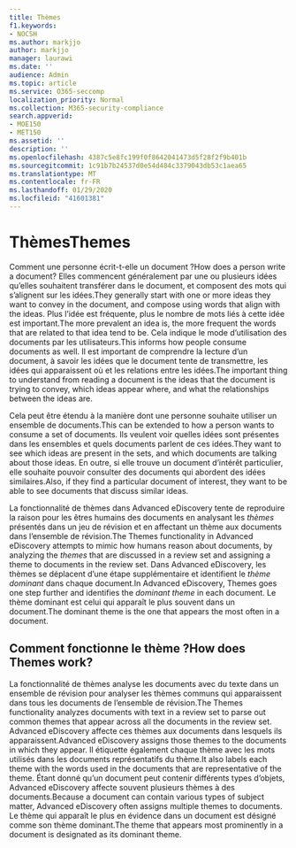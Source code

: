 ```yaml
---
title: Thèmes
f1.keywords:
- NOCSH
ms.author: markjjo
author: markjjo
manager: laurawi
ms.date: ''
audience: Admin
ms.topic: article
ms.service: O365-seccomp
localization_priority: Normal
ms.collection: M365-security-compliance
search.appverid:
- MOE150
- MET150
ms.assetid: ''
description: ''
ms.openlocfilehash: 4387c5e8fc199f0f8642041473d5f28f2f9b401b
ms.sourcegitcommit: 1c91b7b24537d0e54d484c3379043db53c1aea65
ms.translationtype: MT
ms.contentlocale: fr-FR
ms.lasthandoff: 01/29/2020
ms.locfileid: "41601381"
---
```

# <a name="themes"></a><span data-ttu-id="8b512-102">Thèmes</span><span class="sxs-lookup"><span data-stu-id="8b512-102">Themes</span></span>

<span data-ttu-id="8b512-103">Comment une personne écrit-t-elle un document ?</span><span class="sxs-lookup"><span data-stu-id="8b512-103">How does a person write a document?</span></span> <span data-ttu-id="8b512-104">Elles commencent généralement par une ou plusieurs idées qu’elles souhaitent transférer dans le document, et composent des mots qui s’alignent sur les idées.</span><span class="sxs-lookup"><span data-stu-id="8b512-104">They generally start with one or more ideas they want to convey in the document, and compose using words that align with the ideas.</span></span> <span data-ttu-id="8b512-105">Plus l’idée est fréquente, plus le nombre de mots liés à cette idée est important.</span><span class="sxs-lookup"><span data-stu-id="8b512-105">The more prevalent an idea is, the more frequent the words that are related to that idea tend to be.</span></span> <span data-ttu-id="8b512-106">Cela indique le mode d’utilisation des documents par les utilisateurs.</span><span class="sxs-lookup"><span data-stu-id="8b512-106">This informs how people consume documents as well.</span></span> <span data-ttu-id="8b512-107">Il est important de comprendre la lecture d’un document, à savoir les idées que le document tente de transmettre, les idées qui apparaissent où et les relations entre les idées.</span><span class="sxs-lookup"><span data-stu-id="8b512-107">The important thing to understand from reading a document is the ideas that the document is trying to convey, which ideas appear where, and what the relationships between the ideas are.</span></span>

<span data-ttu-id="8b512-108">Cela peut être étendu à la manière dont une personne souhaite utiliser un ensemble de documents.</span><span class="sxs-lookup"><span data-stu-id="8b512-108">This can be extended to how a person wants to consume a set of documents.</span></span> <span data-ttu-id="8b512-109">Ils veulent voir quelles idées sont présentes dans les ensembles et quels documents parlent de ces idées.</span><span class="sxs-lookup"><span data-stu-id="8b512-109">They want to see which ideas are present in the sets, and which documents are talking about those ideas.</span></span> <span data-ttu-id="8b512-110">En outre, si elle trouve un document d’intérêt particulier, elle souhaite pouvoir consulter des documents qui abordent des idées similaires.</span><span class="sxs-lookup"><span data-stu-id="8b512-110">Also, if they find a particular document of interest, they want to be able to see documents that discuss similar ideas.</span></span>

<span data-ttu-id="8b512-111">La fonctionnalité de thèmes dans Advanced eDiscovery tente de reproduire la raison pour les êtres humains des documents en analysant les *thèmes* présentés dans un jeu de révision et en affectant un thème aux documents dans l’ensemble de révision.</span><span class="sxs-lookup"><span data-stu-id="8b512-111">The Themes functionality in Advanced eDiscovery attempts to mimic how humans reason about documents, by analyzing the *themes* that are discussed in a review set and assigning a theme to documents in the review set.</span></span> <span data-ttu-id="8b512-112">Dans Advanced eDiscovery, les thèmes se déplacent d’une étape supplémentaire et identifient le *thème dominant* dans chaque document.</span><span class="sxs-lookup"><span data-stu-id="8b512-112">In Advanced eDiscovery, Themes goes one step further and identifies the *dominant theme* in each document.</span></span> <span data-ttu-id="8b512-113">Le thème dominant est celui qui apparaît le plus souvent dans un document.</span><span class="sxs-lookup"><span data-stu-id="8b512-113">The dominant theme is the one that appears the most often in a document.</span></span>

## <a name="how-does-themes-work"></a><span data-ttu-id="8b512-114">Comment fonctionne le thème ?</span><span class="sxs-lookup"><span data-stu-id="8b512-114">How does Themes work?</span></span>

<span data-ttu-id="8b512-115">La fonctionnalité de thèmes analyse les documents avec du texte dans un ensemble de révision pour analyser les thèmes communs qui apparaissent dans tous les documents de l’ensemble de révision.</span><span class="sxs-lookup"><span data-stu-id="8b512-115">The Themes functionality analyzes documents with text in a review set to parse out common themes that appear across all the documents in the review set.</span></span> <span data-ttu-id="8b512-116">Advanced eDiscovery affecte ces thèmes aux documents dans lesquels ils apparaissent.</span><span class="sxs-lookup"><span data-stu-id="8b512-116">Advanced eDiscovery assigns those themes to the documents in which they appear.</span></span> <span data-ttu-id="8b512-117">Il étiquette également chaque thème avec les mots utilisés dans les documents représentatifs du thème.</span><span class="sxs-lookup"><span data-stu-id="8b512-117">It also labels each theme with the words used in the documents that are representative of the theme.</span></span> <span data-ttu-id="8b512-118">Étant donné qu’un document peut contenir différents types d’objets, Advanced eDiscovery affecte souvent plusieurs thèmes à des documents.</span><span class="sxs-lookup"><span data-stu-id="8b512-118">Because a document can contain various types of subject matter, Advanced eDiscovery often assigns multiple themes to documents.</span></span> <span data-ttu-id="8b512-119">Le thème qui apparaît le plus en évidence dans un document est désigné comme son thème dominant.</span><span class="sxs-lookup"><span data-stu-id="8b512-119">The theme that appears most prominently in a document is designated as its dominant theme.</span></span>